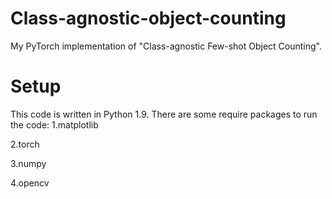 # Class-agnostic-object-counting


My PyTorch implementation of "Class-agnostic Few-shot Object Counting".

# Setup

This code is written in Python 1.9. There are some require packages to run the code:
1.matplotlib

2.torch

3.numpy

4.opencv



